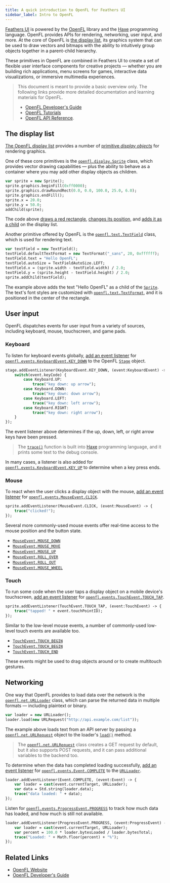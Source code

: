```yaml
---
title: A quick introduction to OpenFL for Feathers UI
sidebar_label: Intro to OpenFL
---
```


[Feathers UI](/) is powered by the [OpenFL](https://openfl.org/) library and the [Haxe](https://haxe.org/) programming language. OpenFL provides APIs for rendering, networking, user input, and more. At the core of OpenFL is [the display list](https://books.openfl.org/openfl-developers-guide/display-programming/basics-of-display-programming.html), its graphics system that can be used to draw vectors and bitmaps with the ability to intuitively group objects together in a parent-child hierarchy.

These primitives in OpenFL are combined in Feathers UI to create a set of flexible user interface components for creative projects — whether you are building rich applications, menu screens for games, interactive data visualizations, or immersive multimedia experiences.

> This document is meant to provide a basic overview only. The following links provide more detailed documentation and learning materials for OpenFL.
>
> - [OpenFL Developer's Guide](https://books.openfl.org/openfl-developers-guide/)
> - [OpenFL Tutorials](https://www.openfl.org/learn/haxelib/tutorials/)
> - [OpenFL API Reference](https://api.openfl.org/).

## The display list

[The OpenFL display list](https://books.openfl.org/openfl-developers-guide/display-programming/basics-of-display-programming.html) provides a number of [primitive _display objects_](https://books.openfl.org/openfl-developers-guide/display-programming/core-display-classes.html) for rendering graphics.

One of these core primitives is the [`openfl.display.Sprite`](https://api.openfl.org/openfl/display/Sprite.html) class, which provides vector drawing capabilities — plus the ability to behave as a container where you may add other display objects as children.

```hx
var sprite = new Sprite();
sprite.graphics.beginFill(0xff0000);
sprite.graphics.drawRoundRect(0.0, 0.0, 100.0, 25.0, 6.0);
sprite.graphics.endFill();
sprite.x = 20.0;
sprite.y = 50.0;
addChild(sprite);
```

The code above [draws a red rectangle](https://books.openfl.org/openfl-developers-guide/using-the-drawing-api/drawing-shapes-using-built-in-methods.html), [changes its position](https://books.openfl.org/openfl-developers-guide/display-programming/manipulating-display-objects/changing-position.html), and [adds it as a child](https://books.openfl.org/openfl-developers-guide/display-programming/working-with-display-objects/working-with-display-object-containers.html) on the display list.

Another primitive offered by OpenFL is the [`openfl.text.TextField`](https://api.openfl.org/openfl/text/TextField.html) class, which is used for rendering text.

```hx
var textField = new TextField();
textField.defaultTextFormat = new TextFormat("_sans", 20, 0xffffff);
textField.text = "Hello OpenFL";
textField.autoSize = TextFieldAutoSize.LEFT;
textField.x = (sprite.width - textField.width) / 2.0;
textField.y = (sprite.height - textField.height) / 2.0;
sprite.addChild(textField);
```

The example above adds the text "Hello OpenFL" as a child of the [`Sprite`](https://api.openfl.org/openfl/display/Sprite.html). The text's font styles are customized with [`openfl.text.TextFormat`](https://api.openfl.org/openfl/text/TextFormat.html), and it is positioned in the center of the rectangle.

## User input

OpenFL dispatches events for user input from a variety of sources, including keyboard, mouse, touchscreen, and game pads.

### Keyboard

To listen for keyboard events globally, [add an event listener](https://books.openfl.org/openfl-developers-guide/handling-events/basics-of-handling-events.html) for [`openfl.events.KeyboardEvent.KEY_DOWN`](https://api.openfl.org/openfl/events/KeyboardEvent.html#KEY_DOWN) to the OpenFL [`Stage`](https://api.openfl.org/openfl/display/Stage.html) object.

```hx
stage.addEventListener(KeyboardEvent.KEY_DOWN, (event:KeyboardEvent) -> {
    switch(event.keyCode) {
        case Keyboard.UP:
            trace("key down: up arrow");
        case Keyboard.DOWN:
            trace("key down: down arrow");
        case Keyboard.LEFT:
            trace("key down: left arrow");
        case Keyboard.RIGHT:
            trace("key down: right arrow");
    }
});
```

The event listener above determines if the up, down, left, or right arrow keys have been pressed.

> The [`trace()`](https://haxe.org/manual/debugging-trace-log.html) function is built into [Haxe](https://haxe.org) programming language, and it prints some text to the debug console.

In many cases, a listener is also added for [`openfl.events.KeyboardEvent.KEY_UP`](https://api.openfl.org/openfl/events/KeyboardEvent.html#KEY_UP) to determine when a key press ends.

### Mouse

To react when the user clicks a display object with the mouse, [add an event listener](https://books.openfl.org/openfl-developers-guide/handling-events/basics-of-handling-events.html) for [`openfl.events.MouseEvent.CLICK`](https://api.openfl.org/openfl/events/MouseEvent.html#CLICK).

```hx
sprite.addEventListener(MouseEvent.CLICK, (event:MouseEvent) -> {
    trace("clicked!");
});
```

Several more commonly-used mouse events offer real-time access to the mouse position and the button state.

- [`MouseEvent.MOUSE_DOWN`](https://api.openfl.org/openfl/events/MouseEvent.html#MOUSE_DOWN)
- [`MouseEvent.MOUSE_MOVE`](https://api.openfl.org/openfl/events/MouseEvent.html#MOUSE_MOVE)
- [`MouseEvent.MOUSE_UP`](https://api.openfl.org/openfl/events/MouseEvent.html#MOUSE_UP)
- [`MouseEvent.ROLL_OVER`](https://api.openfl.org/openfl/events/MouseEvent.html#ROLL_OVER)
- [`MouseEvent.ROLL_OUT`](https://api.openfl.org/openfl/events/MouseEvent.html#ROLL_OUT)
- [`MouseEvent.MOUSE_WHEEL`](https://api.openfl.org/openfl/events/MouseEvent.html#MOUSE_WHEEL)

### Touch

To run some code when the user taps a display object on a mobile device's touchscreen, [add an event listener](https://books.openfl.org/openfl-developers-guide/handling-events/basics-of-handling-events.html) for [`openfl.events.TouchEvent.TOUCH_TAP`](https://api.openfl.org/openfl/events/TouchEvent.html#TOUCH_TAP).

```hx
sprite.addEventListener(TouchEvent.TOUCH_TAP, (event:TouchEvent) -> {
    trace("tapped! " + event.touchPointID);
});
```

Similar to the low-level mouse events, a number of commonly-used low-level touch events are available too.

- [`TouchEvent.TOUCH_BEGIN`](https://api.openfl.org/openfl/events/TouchEvent.html#TOUCH_BEGIN)
- [`TouchEvent.TOUCH_BEGIN`](https://api.openfl.org/openfl/events/TouchEvent.html#TOUCH_MOVE)
- [`TouchEvent.TOUCH_END`](https://api.openfl.org/openfl/events/TouchEvent.html#TOUCH_END)

These events might be used to drag objects around or to create multitouch gestures.

## Networking

One way that OpenFL provides to load data over the network is the [`openfl.net.URLLoader`](https://api.openfl.org/openfl/net/URLLoader.html) class, which can parse the returned data in multiple formats — including plaintext or binary.

```hx
var loader = new URLLoader();
loader.load(new URLRequest("http://api.example.com/list"));
```

The example above loads text from an API server by passing a [`openfl.net.URLRequest`](https://api.openfl.org/openfl/net/URLRequest.html) object to the loader's [`load()`](https://api.openfl.org/openfl/net/URLLoader.html#load) method.

> The [`openfl.net.URLRequest`](https://api.openfl.org/openfl/net/URLRequest.html) class creates a GET request by default, but it also supports POST requests, and it can pass additional variables to the backend too.

To determine when the data has completed loading successfully, [add an event listener](https://books.openfl.org/openfl-developers-guide/handling-events/basics-of-handling-events.html) for [`openfl.events.Event.COMPLETE`](https://api.openfl.org/openfl/events/Event.html#COMPLETE) to the [`URLLoader`](https://api.openfl.org/openfl/net/URLLoader.html).

```hx
loader.addEventListener(Event.COMPLETE, (event:Event) -> {
    var loader = cast(event.currentTarget, URLLoader);
    var data = Std.string(loader.data);
    trace("data loaded: " + data);
});
```

Listen for [`openfl.events.ProgressEvent.PROGRESS`](https://api.openfl.org/openfl/events/ProgressEvent.html#PROGRESS) to track how much data has loaded, and how much is still not available.

```hx
loader.addEventListener(ProgressEvent.PROGRESS, (event:ProgressEvent) -> {
    var loader = cast(event.currentTarget, URLLoader);
    var percent = 100.0 * loader.bytesLoaded / loader.bytesTotal;
    trace("Loaded: " + Math.floor(percent) + "%");
});
```

## Related Links

- [OpenFL Website](https://openfl.org/)
- [OpenFL Developer's Guide](https://books.openfl.org/openfl-developers-guide/)
